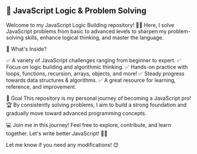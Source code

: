 ## 🚀 JavaScript Logic & Problem Solving

Welcome to my JavaScript Logic Building repository! 🎯💡 Here, I solve JavaScript problems from basic to advanced levels to sharpen my problem-solving skills, enhance logical thinking, and master the language.

📌 What's Inside?

✅ A variety of JavaScript challenges ranging from beginner to expert.
✅ Focus on logic building and algorithmic thinking.
✅ Hands-on practice with loops, functions, recursion, arrays, objects, and more!
✅ Steady progress towards data structures & algorithms.
✅ A great resource for learning, reference, and improvement.

🎯 Goal
This repository is my personal journey of becoming a JavaScript pro! 🏆 By consistently solving problems, I aim to build a strong foundation and gradually move toward advanced programming concepts.

💻 Join me in this journey! Feel free to explore, contribute, and learn together. Let's write better JavaScript! 🚀🔥

Let me know if you need any modifications! 😊
